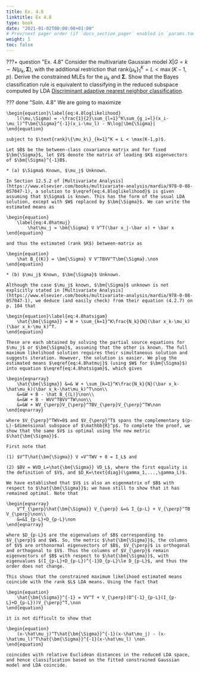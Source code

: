 ```yaml
---
title: Ex. 4.8
linktitle: Ex 4.8
type: book
date: "2021-01-02T00:00:00+01:00"
# Prev/next pager order (if `docs_section_pager` enabled in `params.toml`)
weight: 1
toc: false
---
```


???+ question "Ex. 4.8"
    Consider the multivariate Gaussian model $X|G=k \sim N(\mu_k, \bm{\Sigma})$, with the additional restriction that rank$\{\mu_k\}_1^K = L < \max(K-1,p).$ Derive the constrained MLEs for the $\mu_k$ and $\bm{\Sigma}$. Show that the Bayes classification rule is equivalent to classifying in the reduced subspace computed by LDA [Discriminant adaptive nearest neighbor classification](https://ieeexplore.ieee.org/document/506411). 

??? done "Soln. 4.8" 
    We are going to maximize

	\begin{equation}\label{eq:4.8loglikelihood}
		l(\mu,\Sigma) = -\frac{1}{2}\sum_{l=1}^K\sum_{g_i=l}(x_i-\mu_l)^T\bm{\Sigma}^{-1}(x_i-\mu_l) - N\log|\bm{\Sigma}|
	\end{equation}
	
    subject to $\text{rank}\{\mu_k\}_{k=1}^K = L < \max(K-1,p)$.

	Let $B$ be the between-class covariance matrix and for fixed $\bm{\Sigma}$, let $V$ denote the matrix of leading $K$ eigenvectors of $\bm{\Sigma}^{-1}B$.

    * (a) $\Sigma$ Known, $\mu_j$ Unknown.
  
    In Section 12.5.2 of [Multivariate Analysis](https://www.elsevier.com/books/multivariate-analysis/mardia/978-0-08-057047-1), a solution to $\eqref{eq:4.8loglikelihood}$ is given assuming that $\Sigma$ is known. This has the form of the usual LDA solution, except with $W$ replaced by $\bm{\Sigma}$. We can write the estimated means as 

    \begin{equation}
		\label{eq:4.8hatmuj}
			\hat\mu_j = \bm{\Sigma} V V^T(\bar x_j-\bar x) + \bar x
    \end{equation}

    and thus the estimated (rank $K$) between-matrix as 
    
    \begin{equation}
        \hat B_{(K)} = \bm{\Sigma} V V^TBVV^T\bm{\Sigma}.\non
    \end{equation}

    * (b) $\mu_j$ Known, $\bm{\Sigma}$ Unknown.

    Although the case $\mu_j$ known, $\bm{\Sigma}$ unknown is not explicitly stated in [Multivariate Analysis](https://www.elsevier.com/books/multivariate-analysis/mardia/978-0-08-057047-1), we deduce (and easily check) from their equation (4.2.7) on p. 104 that
 
    \begin{equation}\label{eq:4.8hatsigam}
        \hat{\bm{\Sigma}} = W + \sum_{k=1}^K\frac{N_k}{N}(\bar x_k-\mu_k)(\bar x_k-\mu_k)^T.
    \end{equation}

	These are each obtained by solving the partial source equations for $\mu_j$ or $\bm{\Sigma}$, assuming that the other is known. The full maximum likelihood solution requires their simultaneous solution and suggests iteration. However, the solution is easier. We plug the estimated means $\eqref{eq:4.8hatmuj}$ (using $W$ for $\bm{\Sigma}$) into equation $\eqref{eq:4.8hatsigam}$, which gives

	\begin{eqnarray}
	    \hat{\bm{\Sigma}} &=& W + \sum_{k=1}^K\frac{N_k}{N}(\bar x_k-\hat\mu_k)(\bar x_k-\hat\mu_k)^T\non\\
	    &=&W + B - \hat B_{(L)}\non\\
	    &=&W + B - WVV^TBVV^TW\non\\
	    &=&W + WV_{\perp}V_{\perp}^TBV_{\perp}V_{\perp}^TW\non
	\end{eqnarray}
	
    where $V_{\perp}^TWV=0$ and $V_{\perp}^T$ spans the complementary $(p-L)-$dimensional subspace of $\mathbb{R}^p$. To complete the proof, we show that the same $V$ is optimal using the new metric $\hat{\bm{\Sigma}}$.

	First note that

	(1) $V^T\hat{\bm{\Sigma}} V =V^TWV + 0 = I_L$ and 

	(2) $BV = WVD_L=\hat{\bm{\Sigma}} VD_L$, where the first equality is the definition of $V$, and $D_K=\text{diag}(\gamma_1,...,\gamma_L)$.

	We have established that $V$ is also an eigenmatrix of $B$ with respect to $\hat{\bm{\Sigma}}$; we have still to show that it has remained optimal. Note that
	
    \begin{eqnarray}
	    V^T_{\perp}\hat{\bm{\Sigma}} V_{\perp} &=& I_{p-L} + V_{\perp}^TB V_{\perp}\non\\
	    &=&I_{p-L}+D_{p-L}\non
	\end{eqnarray}
	
    where $D_{p-L}$ are the eigenvalues of $B$ corresponding to $V_{\perp}$ and $W$. So, the metric $\hat{\bm{\Sigma}}$, the columns of $V$ are orthonormal eigenvectors of $B$, $V_{\perp}$ is orthogonal and orthogonal to $V$. Thus the columns of $V_{\perp}$ remain eigenvectors of $B$ with respect to $\hat{\bm{\Sigma}}$, with eigenvalues $(I_{p-L}+D_{p-L})^{-1}D_{p-L}\le D_{p-L}$, and thus the order does not change.

	This shows that the constrained maximum likelihood estimated means coincide with the rank $L$ LDA means. Using the fact that
	
    \begin{equation}
		\hat{\bm{\Sigma}}^{-1} = VV^T + V_{\perp}(D^{-1}_{p-L}(I_{p-L}+D_{p-L}))V_{\perp}^T,\non
	\end{equation}
	
    it is not difficult to show that 
	
    \begin{equation}
		(x-\hat\mu_j)^T\hat{\bm{\Sigma}}^{-1}(x-\hat\mu_j) - (x-\hat\mu_l)^T\hat{\bm{\Sigma}}^{-1}(x-\hat\mu_l) \non
	\end{equation}
	
    coincides with relative Euclidean distances in the reduced LDA space, and hence classification based on the fitted constrained Gaussian model and LDA coincide.